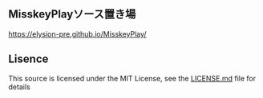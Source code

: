 ## MisskeyPlayソース置き場

https://elysion-pre.github.io/MisskeyPlay/

## Lisence

This source is licensed under the MIT License, see the [LICENSE.md](LICENSE.md) file for details
